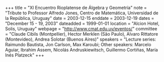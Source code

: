 +++
title = "XI Encuentro Rioplatense de Álgebra y Geometría"
note = "Tribute to Professor Alfredo Jones, Centro de Matemática, Universidad de la República, Uruguay"
date = 2003-12-15
enddate = 2003-12-19
dates = "December 15 - 19, 2003"
dateadded = 1999-01-01
location = "Alcion Hotel, Solis, Uruguay"
webpage = "http://www.cmat.edu.uy/eventos/"
committee = "Claude Cibils (Montpellier), Hector Merklen (São Paulo), Alvaro Rittatore (Montevideo), Andrea Solotar (Buenos Aires)"
speakers = "Lecture series: Raimundo Bautista, Jon Carlson, Max Karoubi; Other speakers: Marcelo Aguiar, Ibrahim Assem, Nicolás Andruskiewitsch, Guillermo Cortiñas, María Inés Platzeck"
+++
